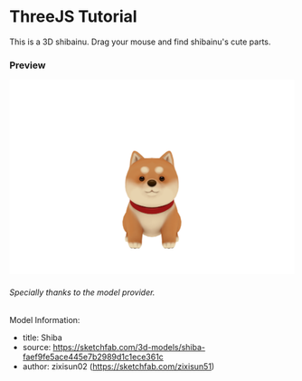 # ThreeJS Tutorial

This is a 3D shibainu.
Drag your mouse and find shibainu's cute parts.

### Preview

![preview](./screenshot.png)

###### Specially thanks to the model provider.
Model Information:
* title:	Shiba
* source:	https://sketchfab.com/3d-models/shiba-faef9fe5ace445e7b2989d1c1ece361c
* author:	zixisun02 (https://sketchfab.com/zixisun51)